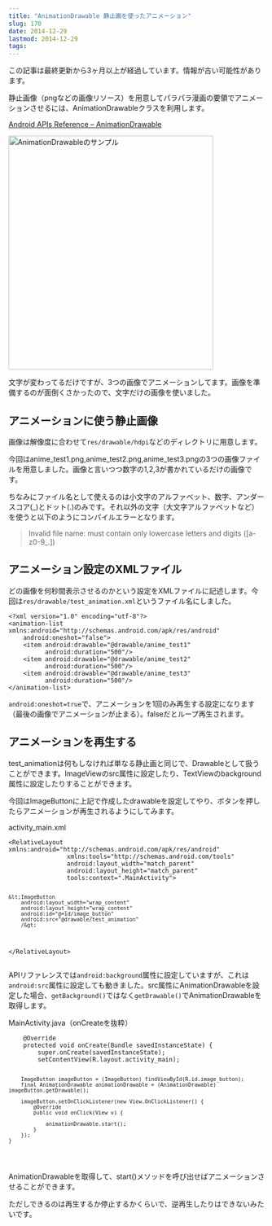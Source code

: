 ```yaml
---
title: "AnimationDrawable 静止画を使ったアニメーション"
slug: 170
date: 2014-12-29
lastmod: 2014-12-29
tags: 
---
```


<div id="wppda_alert">この記事は最終更新から3ヶ月以上が経過しています。情報が古い可能性があります。</div><p>静止画像（pngなどの画像リソース）を用意してパラパラ漫画の要領でアニメーションさせるには、AnimationDrawableクラスを利用します。</p>
<p><a href="http://developer.android.com/reference/android/graphics/drawable/AnimationDrawable.html">Android APIs Reference &#8211; AnimationDrawable</a></p>
<p><img src="https://android.gcreate.jp/wp-content/uploads/2014/12/24ee559b81887e42094def634c0c007e.gif" alt="AnimationDrawableのサンプル" title="AnimationDrawableのサンプル.gif" border="0" width="402" height="460" /></p>
<p>文字が変わってるだけですが、3つの画像でアニメーションしてます。画像を準備するのが面倒くさかったので、文字だけの画像を使いました。</p>
<h2>アニメーションに使う静止画像</h2>
<p>画像は解像度に合わせて<code>res/drawable/hdpi</code>などのディレクトリに用意します。</p>
<p>今回はanime_test1.png,anime_test2.png,anime_test3.pngの3つの画像ファイルを用意しました。画像と言いつつ数字の1,2,3が書かれているだけの画像です。</p>
<p>ちなみにファイル名として使えるのは小文字のアルファベット、数字、アンダースコア(_)とドット(.)のみです。それ以外の文字（大文字アルファベットなど）を使うと以下のようにコンパイルエラーとなります。</p>
<blockquote><p>
  Invalid file name: must contain only lowercase letters and digits ([a-z0-9_.])
</p></blockquote>
<h2>アニメーション設定のXMLファイル</h2>
<p>どの画像を何秒間表示させるのかという設定をXMLファイルに記述します。今回は<code>res/drawable/test_animation.xml</code>というファイル名にしました。</p>
<pre><code>&lt;?xml version="1.0" encoding="utf-8"?&gt;
&lt;animation-list xmlns:android="http://schemas.android.com/apk/res/android"
    android:oneshot="false"&gt;
    &lt;item android:drawable="@drawable/anime_test1"
          android:duration="500"/&gt;
    &lt;item android:drawable="@drawable/anime_test2"
          android:duration="500"/&gt;
    &lt;item android:drawable="@drawable/anime_test3"
          android:duration="500"/&gt;
&lt;/animation-list&gt;
</code></pre>
<p><code>android:oneshot=true</code>で、アニメーションを1回のみ再生する設定になります（最後の画像でアニメーションが止まる）。falseだとループ再生されます。</p>
<h2>アニメーションを再生する</h2>
<p>test_animationは何もしなければ単なる静止画と同じで、Drawableとして扱うことができます。ImageViewのsrc属性に設定したり、TextViewのbackground属性に設定したりすることができます。</p>
<p>今回はImageButtonに上記で作成したdrawableを設定してやり、ボタンを押したらアニメーションが再生されるようにしてみます。</p>
<p>activity_main.xml</p>
<pre><code>&lt;RelativeLayout xmlns:android="http://schemas.android.com/apk/res/android"
                xmlns:tools="http://schemas.android.com/tools"
                android:layout_width="match_parent"
                android:layout_height="match_parent"
                tools:context=".MainActivity"&gt;

    &lt;ImageButton
        android:layout_width="wrap_content"
        android:layout_height="wrap_content"
        android:id="@+id/image_button"
        android:src="@drawable/test_animation"
        /&gt;

&lt;/RelativeLayout&gt;
</code></pre>
<p>APIリファレンスでは<code>android:background</code>属性に設定していますが、これは<code>android:src</code>属性に設定しても動きました。src属性にAnimationDrawableを設定した場合、<code>getBackground()</code>ではなく<code>getDrawable()</code>でAnimationDrawableを取得します。</p>
<p>MainActivity.java（onCreateを抜粋）</p>
<pre><code>    @Override
    protected void onCreate(Bundle savedInstanceState) {
        super.onCreate(savedInstanceState);
        setContentView(R.layout.activity_main);

        ImageButton imageButton = (ImageButton) findViewById(R.id.image_button);
        final AnimationDrawable animationDrawable = (AnimationDrawable) imageButton.getDrawable();

        imageButton.setOnClickListener(new View.OnClickListener() {
            @Override
            public void onClick(View v) {

                animationDrawable.start();
            }
        });
    }
</code></pre>
<p>AnimationDrawableを取得して、start()メソッドを呼び出せばアニメーションさせることができます。</p>
<p>ただしできるのは再生するか停止するかくらいで、逆再生したりはできないみたいです。</p>

  